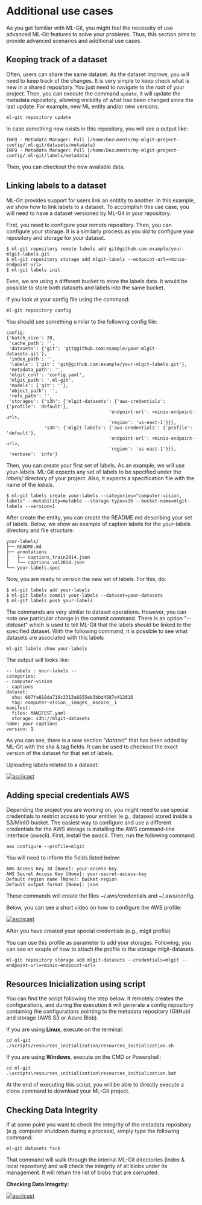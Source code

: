 # Additional use cases

As you get familiar with ML-Git, you might feel the necessity of use advanced ML-Git features to solve your problems. Thus, this section aims to provide advanced scenarios and additional use cases.


## Keeping track of a dataset

Often, users can share the same dataset. As the dataset improve, you will need to keep track of the changes. It is very simple to keep check what is new in a shared repository. You just need to navigate to the root of your project. Then, you can execute the command `update`, it will update the metadata repository, allowing visibility of what has been changed since the last update. For example, new ML entity and/or new versions.

```
ml-git repository update
```

In case something new exists in this repository, you will see a output like:
```
INFO - Metadata Manager: Pull [/home/Documents/my-mlgit-project-config/.ml-git/datasets/metadata]
INFO - Metadata Manager: Pull [/home/Documents/my-mlgit-project-config/.ml-git/labels/metadata]
```

Then, you can checkout the new available data.


## Linking labels to a dataset

ML-Git provides support for users link an entitity to another. In this example, we show how to link labels to a dataset. To accomplish this use case, you will need to have a dataset versioned by ML-Git in your repository.

First, you need to configure your remote repository. Then, you can configure your storage. It is a similarly process as you did to configure your repository and storage for your dataset.

```
$ ml-git repository remote labels add git@github.com:example/your-mlgit-labels.git
$ ml-git repository storage add mlgit-labels --endpoint-url=<minio-endpoint-url>
$ ml-git labels init
```

Even, we are using a different bucket to store the labels data. It would be possible to store both datasets and labels into the same bucket.

If you look at your config file using the command:
```
ml-git repository config
```

You should see something similar to the following config file:

```
config:
{'batch_size': 20,
 'cache_path': '',
 'datasets': {'git': 'git@github.com:example/your-mlgit-datasets.git'},
 'index_path': '',
 'labels': {'git': 'git@github.com:example/your-mlgit-labels.git'},
 'metadata_path': '',
 'mlgit_conf': 'config.yaml',
 'mlgit_path': '.ml-git',
 'models': {'git': ''},
 'object_path': '',
 'refs_path': '',
 'storages': {'s3h': {'mlgit-datasets': {'aws-credentials': {'profile': 'default'},
                                      'endpoint-url': <minio-endpoint-url>,
                                      'region': 'us-east-1'}}},
              's3h': {'mlgit-labels': {'aws-credentials': {'profile': 'default'},
                                      'endpoint-url': <minio-endpoint-url>,
                                      'region': 'us-east-1'}}},
 'verbose': 'info'}
```

Then, you can create your first set of labels. As an example, we will use your-labels. ML-Git expects any set of labels to be specified under the _labels/_ directory of your project. Also, it expects a specification file with the name of the _labels_.

```
$ ml-git labels create your-labels --categories="computer-vision, labels" --mutability=mutable --storage-type=s3h --bucket-name=mlgit-labels --version=1
```

After create the entity, you can create the README.md describing your set of labels. Below, we show an example of caption labels for the your-labels directory and file structure:

```
your-labels/
├── README.md
├── annotations
│   ├── captions_train2014.json
│   └── captions_val2014.json
└── your-labels.spec
```

Now, you are ready to version the new set of labels. For this, do:

```
$ ml-git labels add your-labels
$ ml-git labels commit your-labels --dataset=your-datasets
$ ml-git labels push your-labels
```

The commands are very similar to dataset operations. However, you can note one particular change in the commit command.
There is an option "_--dataset_" which is used to tell ML-Git that the labels should be linked to the specified dataset.
With the following command, it is possible to see what datasets are associated with this labels 

```
ml-git labels show your-labels
```

The output will looks like:
```
-- labels : your-labels --
categories:
- computer-vision
- captions
dataset:
  sha: 607fa818da716c3313a6855eb3bbd4587e412816
  tag: computer-vision__images__mscoco__1
manifest:
  files: MANIFEST.yaml
  storage: s3h://mlgit-datasets
name: your-captions
version: 1
```

As you can see, there is a new section "_dataset_" that has been added by ML-Git with the sha & tag fields. It can be used to checkout the exact version of the dataset for that set of labels.

Uploading labels related to a dataset:

[![asciicast](https://asciinema.org/a/385774.svg)](https://asciinema.org/a/385774)


## Adding special credentials AWS

Depending the project you are working on, you might need to use special credentials to restrict access to your entities (e.g., datases) stored inside a S3/MinIO bucket. The easiest way to configure and use a different credentials for the AWS storage is installing the AWS command-line interface (awscli). First, install the awscli. Then, run the following command:

```
aws configure --profile=mlgit
```

You will need to inform the fields listed below:

```
AWS Access Key ID [None]: your-access-key
AWS Secret Access Key [None]: your-secret-access-key
Default region name [None]: bucket-region
Default output format [None]: json
```

These commands will create the files ~/.aws/credentials and ~/.aws/config.

Below, you can see a short video on how to configure the AWS profile:
  
[![asciicast](https://asciinema.org/a/371052.svg)](https://asciinema.org/a/371052)

After you have created your special credentials (e.g., mlgit profile)

You can use this profile as parameter to add your storages. Following, you can see an exaple of how to attach the profile to the storage mlgit-datasets.

```
ml-git repository storage add mlgit-datasets --credentials=mlgit --endpoint-url=<minio-endpoint-url>
```

## Resources Inicialization using script <a name="using-script"> </a>

You can find the script following the step below. It remotely creates the configurations, and during the execution it will generate a config repository containing the configurations pointing to the metadata repository (GitHub) and storage (AWS S3 or Azure Blob).

If you are using **Linux**, execute on the terminal:

```
cd ml-git
./scripts/resources_initialization/resources_initialization.sh
```

If you are using **Windows**, execute on the CMD or Powershell:

```
cd ml-git
.\scripts\resources_initialization\resources_initialization.bat
```

At the end of executing this script, you will be able to directly execute a clone command to download your ML-Git project.


## Checking Data Integrity

If at some point you want to check the integrity of the metadata repository (e.g. computer shutdown during a process), simply type the following command:

```
ml-git datasets fsck
```

That command will walk through the internal ML-Git directories (index & local repository) and will check the integrity of all blobs under its management.
It will return the list of blobs that are corrupted.

**Checking Data Integrity:**

[![asciicast](https://asciinema.org/a/385778.svg)](https://asciinema.org/a/385778)